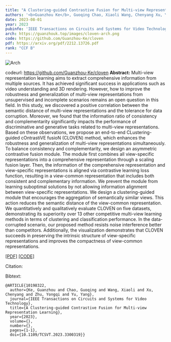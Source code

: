 ```yaml
---
title: "A Clustering-guided Contrastive Fusion for Multi-view Representation Learning"
authors: '<b>Guanzhou Ke</b>, Guoqing Chao, Xiaoli Wang, Chenyang Xu, Yongqi Zhu, and Yang Yu'
date: 2023-08-01
year: 2023
pubinfo: 'IEEE Transactions on Circuits and Systems for Video Technology (TCSVT)'
arch: https://guanzhouk.top/images/cloven-arch.png
code: https://github.com/Guanzhou-Ke/cloven
pdf: https://arxiv.org/pdf/2212.13726.pdf
rank: "CCF B"
---
```


![Arch](https://ihades.cn/images/cloven-arch.png)

codeurl: https://github.com/Guanzhou-Ke/cloven
**Abstract:** Multi-view representation learning aims to extract comprehensive information from multiple sources. It has achieved significant success in applications such as video understanding and 3D rendering. However, how to improve the robustness and generalization of multi-view representations from unsupervised and incomplete scenarios remains an open question in this field. In this study, we discovered a positive correlation between the semantic distance of multi-view representations and the tolerance for data corruption. Moreover, we found that the information ratio of consistency and complementarity significantly impacts the performance of discriminative and generative tasks related to multi-view representations. Based on these observations, we propose an end-to-end CLustering-guided cOntrastiVE fusioN (CLOVEN) method, which enhances the robustness and generalization of multi-view representations simultaneously. To balance consistency and complementarity, we design an asymmetric contrastive fusion module. The module first combines all view-specific representations into a comprehensive representation through a scaling fusion layer. Then, the information of the comprehensive representation and view-specific representations is aligned via contrastive learning loss function, resulting in a view-common representation that includes both consistent and complementary information. We prevent the module from learning suboptimal solutions by not allowing information alignment between view-specific representations. We design a clustering-guided module that encourages the aggregation of semantically similar views. This action reduces the semantic distance of the view-common representation. We quantitatively and qualitatively evaluate CLOVEN on five datasets, demonstrating its superiority over 13 other competitive multi-view learning methods in terms of clustering and classification performance. In the data-corrupted scenario, our proposed method resists noise interference better than competitors. Additionally, the visualization demonstrates that CLOVEN succeeds in preserving the intrinsic structure of view-specific representations and improves the compactness of view-common representations. 


[\[PDF\]](https://arxiv.org/pdf/2212.13726.pdf) [\[CODE\]](https://github.com/Guanzhou-Ke/cloven)

Citation:

Bibtext:

```
@ARTICLE{10198322,
  author={Ke, Guanzhou and Chao, Guoqing and Wang, Xiaoli and Xu, Chenyang and Zhu, Yongqi and Yu, Yang},
  journal={IEEE Transactions on Circuits and Systems for Video Technology}, 
  title={A Clustering-guided Contrastive Fusion for Multi-view Representation Learning}, 
  year={2023},
  volume={},
  number={},
  pages={1-1},
  doi={10.1109/TCSVT.2023.3300319}}
```